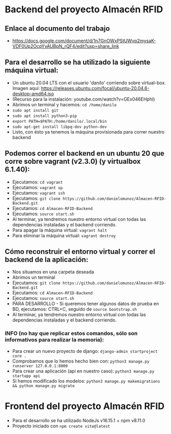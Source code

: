 # Backend del proyecto Almacén RFID

## Enlace al documento del trabajo
* https://docs.google.com/document/d/1n7GnOWxPStUWvp2mysaK-VDF0Up2OcpYvAUBpN_rQF4/edit?usp=share_link

## Para el desarrollo se ha utilizado la siguiente máquina virtual:
* Un ubuntu 20.04 LTS con el usuario 'danilo' corriendo sobre virtual-box. Imagen aquí: https://releases.ubuntu.com/focal/ubuntu-20.04.6-desktop-amd64.iso
* (Recurso para la instalación: youtube.com/watch?v=GEx046EHphl)
* Abrimos un terminal y hacemos: ```cd /home/danilo```
* ```sudo apt install git```
* ```sudo apt install python3-pip```
* ```export PATH=$PATH:/home/danilo/.local/bin```
* ```sudo apt-get install libpq-dev python-dev```
* Listo, con ésto ya tenemos la máquina provisionada para correr nuestro backend

## Podemos correr el backend en un ubuntu 20 que corre sobre vagrant (v2.3.0) (y virtualbox 6.1.40):
* Ejecutamos: ```cd vagrant```
* Ejecutamos: ```vagrant up```
* Ejecutamos: ```vagrant ssh```
* Ejecutamos: ```git clone https://github.com/danielomunoz/Almacen-RFID-Backend.git```
* Ejecutamos: ```cd Almacen-RFID-Backend```
* Ejecutamos: ```source start.sh```
* Al terminar, ya tendremos nuestro entorno virtual con todas las dependencias instaladas y el backend corriendo.
* Para apagar la máquina virtual: ```vagrant halt```
* Para eliminar la máquina virtual: ```vagrant destroy```

## Cómo reconstruir el entorno virtual y correr el backend de la aplicación:
* Nos situamos en una carpeta deseada
* Abrimos un terminal
* Ejecutamos: ```git clone https://github.com/danielomunoz/Almacen-RFID-Backend.git```
* Ejecutamos: ```cd Almacen-RFID-Backend```
* Ejecutamos: ```source start.sh```
* PARA DESARROLLO - Si queremos tener algunos datos de prueba en BD, ejecutamos: CTRL+C, seguido de ```source bootstrap.sh```
* Al terminar, ya tendremos nuestro entorno virtual con todas las dependencias instaladas y el backend corriendo.

### INFO (no hay que replicar estos comandos, sólo son informativos para realizar la memoria):
* Para crear un nuevo proyecto de django: ```django-admin startproject core .```
* Comprobamos que lo hemos hecho bien con: ```python3 manage.py runserver 127.0.0.1:8000```
* Para crear una aplicación (api en nuestro caso): ```python3 manage.py startapp api```
* Si hemos modificado los modelos: ```python3 manage.py makemigrations && python manage.py migrate```

# Frontend del proyecto Almacén RFID

* Para el desarrollo se ha utilizado NodeJs v16.15.1 + npm v8.11.0
* Proyecto iniciado con ```npm create vite@latest```
